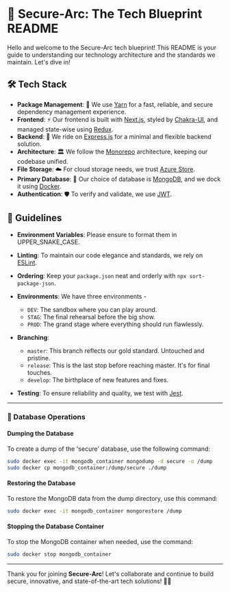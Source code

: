 # 🚀 **Secure-Arc**: The Tech Blueprint README

Hello and welcome to the Secure-Arc tech blueprint! This README is your guide to understanding our technology architecture and the standards we maintain. Let's dive in!

## 🛠 **Tech Stack**

- **Package Management**: 🧶 We use [Yarn](https://classic.yarnpkg.com/) for a fast, reliable, and secure dependency management experience.
- **Frontend**: ⚡ Our frontend is built with [Next.js](https://nextjs.org/), styled by [Chakra-UI](https://chakra-ui.com/), and managed state-wise using [Redux](https://redux.js.org/).
- **Backend**: 🚂 We ride on [Express.js](https://expressjs.com/) for a minimal and flexible backend solution.
- **Architecture**: 🏛 We follow the [Monorepo](https://en.wikipedia.org/wiki/Monorepo) architecture, keeping our codebase unified.
- **File Storage**: ☁️ For cloud storage needs, we trust [Azure Store](https://azure.microsoft.com/en-us/services/storage/).
- **Primary Database**: 🍃 Our choice of database is [MongoDB](https://www.mongodb.com/), and we dock it using [Docker](https://www.docker.com/).
- **Authentication**: 🛡 To verify and validate, we use [JWT](https://jwt.io/).

## 📖 **Guidelines**

- **Environment Variables**: Please ensure to format them in UPPER_SNAKE_CASE.
- **Linting**: To maintain our code elegance and standards, we rely on [ESLint](https://eslint.org/).
- **Ordering**: Keep your `package.json` neat and orderly with `npx sort-package-json`.
- **Environments**: We have three environments -
  - `DEV`: The sandbox where you can play around.
  - `STAG`: The final rehearsal before the big show.
  - `PROD`: The grand stage where everything should run flawlessly.
  
- **Branching**:
  - `master`: This branch reflects our gold standard. Untouched and pristine.
  - `release`: This is the last stop before reaching master. It's for final touches.
  - `develop`: The birthplace of new features and fixes.

- **Testing**: To ensure reliability and quality, we test with [Jest](https://jestjs.io/).

---

### 📜 Database Operations

#### Dumping the Database

To create a dump of the 'secure' database, use the following command:

```bash
sudo docker exec -it mongodb_container mongodump -d secure -o /dump
sudo docker cp mongodb_container:/dump/secure ./dump
```

#### Restoring the Database

To restore the MongoDB data from the dump directory, use this command:

```bash
sudo docker exec -it mongodb_container mongorestore /dump
```

#### Stopping the Database Container

To stop the MongoDB container when needed, use the command:

```bash
sudo docker stop mongodb_container
```

---

Thank you for joining **Secure-Arc**! Let's collaborate and continue to build secure, innovative, and state-of-the-art tech solutions! 🚀🌠
